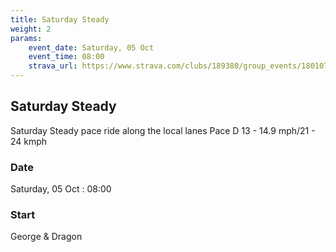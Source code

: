 ```yaml
---
title: Saturday Steady
weight: 2
params:
    event_date: Saturday, 05 Oct
    event_time: 08:00
    strava_url: https://www.strava.com/clubs/189380/group_events/1801078
---
```


## Saturday Steady 

Saturday Steady pace ride along the local lanes
Pace D 13 - 14.9 mph/21 - 24 kmph


### Date

Saturday, 05 Oct : 08:00

### Start

George &amp; Dragon


